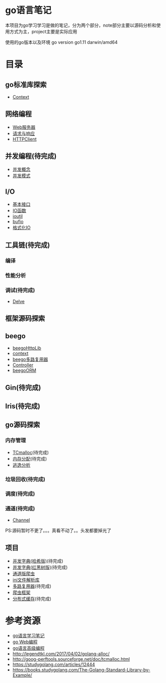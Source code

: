 # go语言笔记
本项目为go学习学习是做的笔记，分为两个部分，note部分主要以源码分析和使用方式为主，project主要是实际应用

使用的go版本以及环境 go version go1.11 darwin/amd64

# 目录
## go标准库探索
+ [Context](note/lib/context.md)
## 网络编程
+ [Web服务器](web/server.md)
+ [请求与响应](web/request&Resp.md)
+ [HTTPClient](web/client.md)
## 并发编程(待完成)
+ [并发概念](note/concurrency/概念.md)
+ [并发模式](note/concurrency/pattern.md)
## I/O
+ [基本接口](note/io/interface.md)
+ [IO函数](note/io/interface.md)
+ [ioutil](note/io/ioutil.md)
+ [bufio](note/io/bufio.md)
+ [格式化IO](note/io/fmt.md)

## 工具链(待完成)
### 编译
### 性能分析
### 调试(待完成)
+ [Delve](note/tools/delve.md)

## 框架源码探索
## beego
+ [beegoHttpLib](note/beego/httplib.md)
+ [context](note/beego/context.md)
+ [beego多路复用器](note/beego/router.md)
+ [Controller](note/beego/controller.md)
+ [beegoORM](note/beego/orm.md)

## Gin(待完成)

## Iris(待完成)


## go源码探索
###  内存管理
+ [TCmalloc](note/memory/TCMalloc介绍.md)(待完成)
+ [内存分配](note/memory/内存分配.md)(待完成)
+ [逃逸分析](note/memory/逃逸分析.md)
### 垃圾回收(待完成)

### 调度(待完成)

### 通道(待完成)
+ [Channel](note/chan/chan.md)

PS:源码暂时不更了。。。真看不动了。。头发都要掉光了

## 项目
+ [并发字典(哈希版)]()(待完成)
+ [并发字典(红黑树版)]()(待完成)
+ [通道版爬虫](project/down/README.md)
+ [ini文件解析库](project/conf/README.md)
+ [多路复用器]()(待完成)
+ [爬虫框架](project/spider/README.md)
+ [分布式缓存]()(待完成)

# 参考资源
+ [go语言学习笔记](https://book.douban.com/subject/26832468/)
+ [go Web编程](https://wizardforcel.gitbooks.io/build-web-application-with-golang/content/)
+ [go语言高级编程](https://books.studygolang.com/advanced-go-programming-book/)
+ http://legendtkl.com/2017/04/02/golang-alloc/
+ http://goog-perftools.sourceforge.net/doc/tcmalloc.html
+ https://studygolang.com/articles/12444
+ https://books.studygolang.com/The-Golang-Standard-Library-by-Example/